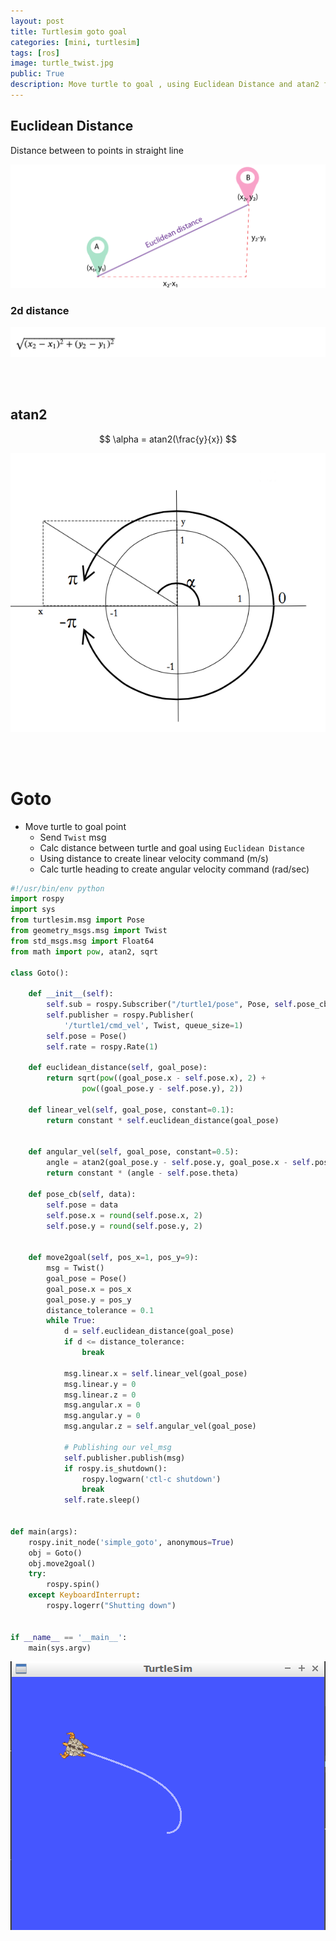 ```yaml
---
layout: post
title: Turtlesim goto goal
categories: [mini, turtlesim]
tags: [ros]
image: turtle_twist.jpg
public: True
description: Move turtle to goal , using Euclidean Distance and atan2 function, send Twist msg and subscribe to pose callback
---
```

<style>
img[src*='#size1'] {
    width: 400px;
    height: 200px;
}
</style>
## Euclidean Distance
Distance between to points in straight line

![](/images/2019-12-07-08-37-10.png#size1)

### 2d distance
![](/images/2019-12-07-16-58-39.png)

&nbsp;  
&nbsp;  
## atan2

$$
\alpha = atan2(\frac{y}{x})
$$

![](/images/2019-12-07-08-57-58.png#size1)

&nbsp;  
&nbsp;  
# Goto
- Move turtle to goal point
  - Send `Twist` msg
  - Calc distance between turtle and goal using `Euclidean Distance`
  - Using distance to create linear velocity command (m/s)
  - Calc turtle heading to create angular velocity command (rad/sec)

```python
#!/usr/bin/env python
import rospy
import sys
from turtlesim.msg import Pose
from geometry_msgs.msg import Twist
from std_msgs.msg import Float64
from math import pow, atan2, sqrt

class Goto():

    def __init__(self):
        self.sub = rospy.Subscriber("/turtle1/pose", Pose, self.pose_cb)
        self.publisher = rospy.Publisher(
            '/turtle1/cmd_vel', Twist, queue_size=1)
        self.pose = Pose()
        self.rate = rospy.Rate(1)

    def euclidean_distance(self, goal_pose):
        return sqrt(pow((goal_pose.x - self.pose.x), 2) +
                pow((goal_pose.y - self.pose.y), 2))

    def linear_vel(self, goal_pose, constant=0.1):
        return constant * self.euclidean_distance(goal_pose)


    def angular_vel(self, goal_pose, constant=0.5):
        angle = atan2(goal_pose.y - self.pose.y, goal_pose.x - self.pose.x)
        return constant * (angle - self.pose.theta)

    def pose_cb(self, data):
        self.pose = data
        self.pose.x = round(self.pose.x, 2)
        self.pose.y = round(self.pose.y, 2)
        

    def move2goal(self, pos_x=1, pos_y=9):
        msg = Twist()
        goal_pose = Pose()
        goal_pose.x = pos_x
        goal_pose.y = pos_y
        distance_tolerance = 0.1
        while True:
            d = self.euclidean_distance(goal_pose)
            if d <= distance_tolerance:
                break

            msg.linear.x = self.linear_vel(goal_pose)
            msg.linear.y = 0
            msg.linear.z = 0
            msg.angular.x = 0
            msg.angular.y = 0
            msg.angular.z = self.angular_vel(goal_pose)

            # Publishing our vel_msg
            self.publisher.publish(msg)
            if rospy.is_shutdown():
                rospy.logwarn('ctl-c shutdown')
                break
            self.rate.sleep()


def main(args):
    rospy.init_node('simple_goto', anonymous=True)
    obj = Goto()
    obj.move2goal()
    try:
        rospy.spin()
    except KeyboardInterrupt:
        rospy.logerr("Shutting down")


if __name__ == '__main__':
    main(sys.argv)

```

![](/images/2019-12-07-09-22-11.png)